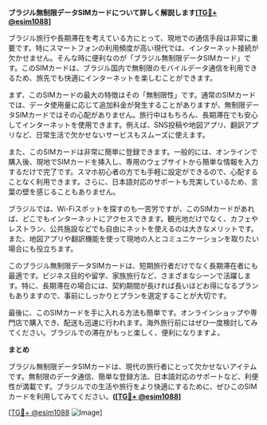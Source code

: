 **ブラジル無制限データSIMカードについて詳しく解説します[[TG💪+ @esim1088](https://t.me/s/esim1088)]**

ブラジル旅行や長期滞在を考えている方にとって、現地での通信手段は非常に重要です。特にスマートフォンの利用頻度が高い現代では、インターネット接続が欠かせません。そんな時に便利なのが「ブラジル無制限データSIMカード」です。このSIMカードは、ブラジル国内で無制限のモバイルデータ通信を利用できるため、旅先でも快適にインターネットを楽しむことができます。

まず、このSIMカードの最大の特徴はその「無制限性」です。通常のSIMカードでは、データ使用量に応じて追加料金が発生することがありますが、無制限データSIMカードではその心配がありません。旅行中はもちろん、長期滞在でも安心してインターネットを使用できます。例えば、SNS投稿や地図アプリ、翻訳アプリなど、日常生活で欠かせないサービスもスムーズに使えます。

また、このSIMカードは非常に簡単に登録できます。一般的には、オンラインで購入後、現地でSIMカードを挿入し、専用のウェブサイトから簡単な情報を入力するだけで完了です。スマホ初心者の方でも手軽に設定ができるので、心配することなく利用できます。さらに、日本語対応のサポートも充実しているため、言葉の壁を感じることもありません。

ブラジルでは、Wi-Fiスポットを探すのも一苦労ですが、このSIMカードがあれば、どこでもインターネットにアクセスできます。観光地だけでなく、カフェやレストラン、公共施設などでも自由にネットを使えるのは大きなメリットです。また、地図アプリや翻訳機能を使って現地の人とコミュニケーションを取りたい場合にも役立ちます。

このブラジル無制限データSIMカードは、短期旅行者だけでなく長期滞在者にも最適です。ビジネス目的や留学、家族旅行など、さまざまなシーンで活躍します。特に、長期滞在の場合には、契約期間が長ければ長いほどお得になるプランもありますので、事前にしっかりとプランを選定することが大切です。

最後に、このSIMカードを手に入れる方法も簡単です。オンラインショップや専門店で購入でき、配送も迅速に行われます。海外旅行前にはぜひ一度検討してみてください。ブラジルでの滞在がもっと楽しく、便利になりますよ。

**まとめ**

ブラジル無制限データSIMカードは、現代の旅行者にとって欠かせないアイテムです。無制限のデータ通信、簡単な登録方法、日本語対応のサポートなど、利便性が満載です。ブラジルでの生活や旅行をより快適にするために、ぜひこのSIMカードを利用してみてください。**([[TG💪+ @esim1088](https://t.me/s/esim1088)]**

[[TG💪+ @esim1088](https://t.me/s/esim1088) ![Image](https://i.postimg.cc/Y0z9fWf4/image.png)]